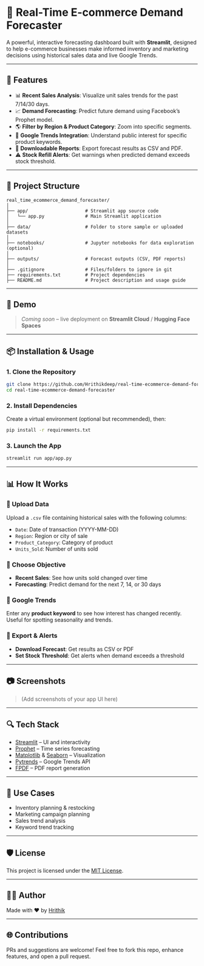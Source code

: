 # 🛒 Real-Time E-commerce Demand Forecaster

A powerful, interactive forecasting dashboard built with **Streamlit**, designed to help e-commerce businesses make informed inventory and marketing decisions using historical sales data and live Google Trends.

---

## 🚀 Features

- 📊 **Recent Sales Analysis**: Visualize unit sales trends for the past 7/14/30 days.
- 📈 **Demand Forecasting**: Predict future demand using Facebook’s Prophet model.
- 🌎 **Filter by Region & Product Category**: Zoom into specific segments.
- 🔎 **Google Trends Integration**: Understand public interest for specific product keywords.
- 📅 **Downloadable Reports**: Export forecast results as CSV and PDF.
- ⚠️ **Stock Refill Alerts**: Get warnings when predicted demand exceeds stock threshold.

---

## 📁 Project Structure

```
real_time_ecommerce_demand_forecaster/
│
├── app/                     # Streamlit app source code
│   └── app.py               # Main Streamlit application
│
├── data/                    # Folder to store sample or uploaded datasets
│
├── notebooks/               # Jupyter notebooks for data exploration (optional)
│
├── outputs/                 # Forecast outputs (CSV, PDF reports)
│
├── .gitignore               # Files/folders to ignore in git
├── requirements.txt         # Project dependencies
├── README.md                # Project description and usage guide
```

---

## 💽 Demo

> _Coming soon_ – live deployment on **Streamlit Cloud** / **Hugging Face Spaces**

---

## 📦 Installation & Usage

### 1. Clone the Repository

```bash
git clone https://github.com/Hrithikdeep/real-time-ecommerce-demand-forecaster.git
cd real-time-ecommerce-demand-forecaster
```

### 2. Install Dependencies

Create a virtual environment (optional but recommended), then:

```bash
pip install -r requirements.txt
```

### 3. Launch the App

```bash
streamlit run app/app.py
```

---

## 📊 How It Works

### 🔹 Upload Data

Upload a `.csv` file containing historical sales with the following columns:

- `Date`: Date of transaction (YYYY-MM-DD)
- `Region`: Region or city of sale
- `Product_Category`: Category of product
- `Units_Sold`: Number of units sold

### 🔹 Choose Objective

- **Recent Sales**: See how units sold changed over time
- **Forecasting**: Predict demand for the next 7, 14, or 30 days

### 🔹 Google Trends

Enter any **product keyword** to see how interest has changed recently. Useful for spotting seasonality and trends.

### 🔹 Export & Alerts

- **Download Forecast**: Get results as CSV or PDF
- **Set Stock Threshold**: Get alerts when demand exceeds a threshold

---

## 📷 Screenshots

> (Add screenshots of your app UI here)

---

## 🔍 Tech Stack

- [Streamlit](https://streamlit.io/) – UI and interactivity
- [Prophet](https://facebook.github.io/prophet/) – Time series forecasting
- [Matplotlib](https://matplotlib.org/) & [Seaborn](https://seaborn.pydata.org/) – Visualization
- [Pytrends](https://pypi.org/project/pytrends/) – Google Trends API
- [FPDF](https://pyfpdf.github.io/fpdf2/) – PDF report generation

---

## 🧐 Use Cases

- Inventory planning & restocking
- Marketing campaign planning
- Sales trend analysis
- Keyword trend tracking

---

## 🛡️ License

This project is licensed under the [MIT License](LICENSE).

---

## 🙋‍♂️ Author

Made with ❤️ by [Hrithik](https://github.com/Hrithikdeep)

---

## 🌐 Contributions

PRs and suggestions are welcome! Feel free to fork this repo, enhance features, and open a pull request.
 
